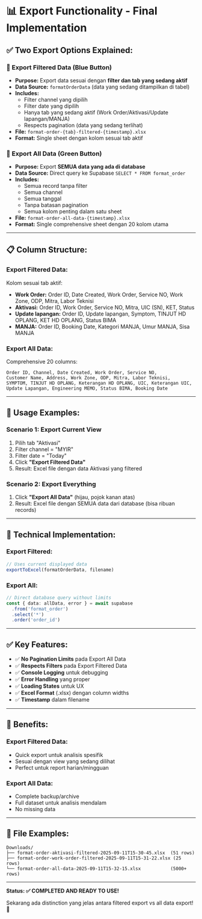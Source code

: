 # 📊 **Export Functionality - Final Implementation**

## ✅ **Two Export Options Explained:**

### **🔹 Export Filtered Data (Blue Button)**
- **Purpose:** Export data sesuai dengan **filter dan tab yang sedang aktif**
- **Data Source:** `formatOrderData` (data yang sedang ditampilkan di tabel)
- **Includes:** 
  - Filter channel yang dipilih
  - Filter date yang dipilih
  - Hanya tab yang sedang aktif (Work Order/Aktivasi/Update lapangan/MANJA)
  - Respects pagination (data yang sedang terlihat)
- **File:** `format-order-{tab}-filtered-{timestamp}.xlsx`
- **Format:** Single sheet dengan kolom sesuai tab aktif

### **🔹 Export All Data (Green Button)**
- **Purpose:** Export **SEMUA data yang ada di database**
- **Data Source:** Direct query ke Supabase `SELECT * FROM format_order`
- **Includes:**
  - Semua record tanpa filter
  - Semua channel
  - Semua tanggal
  - Tanpa batasan pagination
  - Semua kolom penting dalam satu sheet
- **File:** `format-order-all-data-{timestamp}.xlsx`
- **Format:** Single comprehensive sheet dengan 20 kolom utama

---

## **📋 Column Structure:**

### **Export Filtered Data:**
Kolom sesuai tab aktif:
- **Work Order:** Order ID, Date Created, Work Order, Service NO, Work Zone, ODP, Mitra, Labor Teknisi
- **Aktivasi:** Order ID, Work Order, Service NO, Mitra, UIC (SN), KET, Status
- **Update lapangan:** Order ID, Update lapangan, Symptom, TINJUT HD OPLANG, KET HD OPLANG, Status BIMA
- **MANJA:** Order ID, Booking Date, Kategori MANJA, Umur MANJA, Sisa MANJA

### **Export All Data:**
Comprehensive 20 columns:
```
Order ID, Channel, Date Created, Work Order, Service NO, 
Customer Name, Address, Work Zone, ODP, Mitra, Labor Teknisi,
SYMPTOM, TINJUT HD OPLANG, Keterangan HD OPLANG, UIC, Keterangan UIC,
Update Lapangan, Engineering MEMO, Status BIMA, Booking Date
```

---

## **🎯 Usage Examples:**

### **Scenario 1: Export Current View**
1. Pilih tab "Aktivasi"
2. Filter channel = "MYIR"
3. Filter date = "Today"
4. Click **"Export Filtered Data"**
5. Result: Excel file dengan data Aktivasi yang filtered

### **Scenario 2: Export Everything**
1. Click **"Export All Data"** (hijau, pojok kanan atas)
2. Result: Excel file dengan SEMUA data dari database (bisa ribuan records)

---

## **🔧 Technical Implementation:**

### **Export Filtered:**
```typescript
// Uses current displayed data
exportToExcel(formatOrderData, filename)
```

### **Export All:**
```typescript
// Direct database query without limits
const { data: allData, error } = await supabase
  .from('format_order')
  .select('*')
  .order('order_id')
```

---

## **✅ Key Features:**

- ✅ **No Pagination Limits** pada Export All Data
- ✅ **Respects Filters** pada Export Filtered Data  
- ✅ **Console Logging** untuk debugging
- ✅ **Error Handling** yang proper
- ✅ **Loading States** untuk UX
- ✅ **Excel Format** (.xlsx) dengan column widths
- ✅ **Timestamp** dalam filename

---

## **🚀 Benefits:**

### **Export Filtered Data:**
- Quick export untuk analisis spesifik
- Sesuai dengan view yang sedang dilihat
- Perfect untuk report harian/mingguan

### **Export All Data:**
- Complete backup/archive
- Full dataset untuk analisis mendalam
- No missing data

---

## **📁 File Examples:**

```
Downloads/
├── format-order-aktivasi-filtered-2025-09-11T15-30-45.xlsx  (51 rows)
├── format-order-work-order-filtered-2025-09-11T15-31-22.xlsx (25 rows)
└── format-order-all-data-2025-09-11T15-32-15.xlsx           (5000+ rows)
```

---

**Status: ✅ COMPLETED AND READY TO USE!**

Sekarang ada distinction yang jelas antara filtered export vs all data export! 🎉
